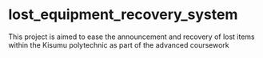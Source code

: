 # lost_equipment_recovery_system
This project is aimed to ease the announcement and recovery of lost items within the Kisumu polytechnic as part of the advanced coursework
